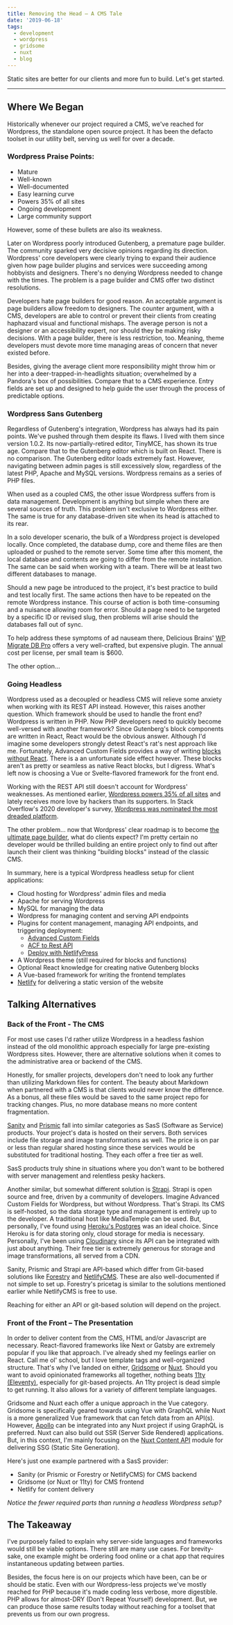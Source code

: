 ```yaml
---
title: Removing the Head – A CMS Tale
date: '2019-06-18'
tags:
  - development
  - wordpress
  - gridsome
  - nuxt
  - blog
---
```


Static sites are better for our clients and more fun to build. Let's get started.

- - -

## Where We Began 

Historically whenever our project required a CMS, we've reached for Wordpress, the standalone open source project. It has been the defacto toolset in our utility belt, serving us well for over a decade.

### Wordpress Praise Points: 

- Mature 
- Well-known 
- Well-documented
- Easy learning curve
- Powers 35% of all sites
- Ongoing development
- Large community support

However, some of these bullets are also its weakness. 

Later on Wordpress poorly introduced Gutenberg, a premature page builder. The community sparked very decisive opinions regarding its direction. Wordpress' core developers were clearly trying to expand their audience given how page builder plugins and services were succeeding among hobbyists and designers. There's no denying Wordpress needed to change with the times. The problem is a page builder and CMS offer two distinct resolutions. 

Developers hate page builders for good reason. An acceptable argument is page builders allow freedom to designers. The counter argument, with a CMS, developers are able to control or prevent their clients from creating haphazard visual and functional mishaps. The average person is not a designer or an accessibility expert, nor should they be making risky decisions. With a page builder, there is less restriction, too. Meaning, theme developers must devote more time managing areas of concern that never existed before.  

Besides, giving the average client more responsibility might throw him or her into a deer-trapped-in-headlights situation; overwhelmed by a Pandora's box of possibilities. Compare that to a CMS experience. Entry fields are set up and designed to help guide the user through the process of predictable options. 

### Wordpress Sans Gutenberg

Regardless of Gutenberg's integration, Wordpress has always had its pain points. We've pushed through them despite its flaws. I lived with them since version 1.0.2. Its now-partially-retired editor, TinyMCE, has shown its true age. Compare that to the Gutenberg editor which is built on React. There is no comparison. The Gutenberg editor loads extremely fast. However, navigating between admin pages is still excessively slow, regardless of the latest PHP, Apache and MySQL versions. Wordpress remains as a series of PHP files. 

When used as a coupled CMS, the other issue Wordpress suffers from is data management. Development is anything but simple when there are several sources of truth. This problem isn't exclusive to Wordpress either. The same is true for any database-driven site when its head is attached to its rear. 

In a solo developer scenario, the bulk of a Wordpress project is developed locally. Once completed, the database dump, core and theme files are then uploaded or pushed to the remote server. Some time after this moment, the local database and contents are going to differ from the remote installation. The same can be said when working with a team. There will be at least two different databases to manage. 

Should a new page be introduced to the project, it's best practice to build and test locally first. The same actions then have to be repeated on the remote Wordpress instance. This course of action is both time-consuming and a nuisance allowing room for error. Should a page need to be targeted by a specific ID or revised slug, then problems will arise should the databases fall out of sync. 

To help address these symptoms of ad nauseam there, Delicious Brains' [WP Migrate DB Pro](https://deliciousbrains.com/wp-migrate-db-pro/pricing/) offers a very well-crafted, but expensive plugin. The annual cost per license, per small team is $600. 

The other option… 

### Going Headless

Wordpress used as a decoupled or headless CMS will relieve some anxiety when working with its REST API instead. However, this raises another question. Which framework should be used to handle the front end? Wordpress is written in PHP. Now PHP developers need to quickly become well-versed with another framework? Since Gutenberg's block components are written in React, React would be the obvious answer. Although I'd imagine some developers strongly detest React's rat's nest approach like me. Fortunately, Advanced Custom Fields provides a way of writing [blocks without React](https://www.advancedcustomfields.com/blog/acf-5-8-introducing-acf-blocks-for-gutenberg/). There is a an unfortunate side effect however. These blocks aren't as pretty or seamless as native React blocks, but I digress. What's left now is choosing a Vue or Svelte-flavored framework for the front end. 

Working with the REST API still doesn't account for Wordpress' weaknesses. As mentioned earlier, [Wordpress powers 35% of all sites](https://www.whoishostingthis.com/compare/wordpress/stats/) and lately receives more love by hackers than its supporters. In Stack Overflow's 2020 developer's survey, [Wordpress was nominated the most dreaded platform]((https://insights.stackoverflow.com/survey/2020#technology-most-loved-dreaded-and-wanted-platforms-dreaded5)).

The other problem… now that Wordpress' clear roadmap is to become [the ultimate page builder](https://wptavern.com/gutenberg-9-0-brings-major-improvements-to-navigation-screen-and-query-block), what do clients expect? I'm pretty certain no developer would be thrilled building an entire project only to find out after launch their client was thinking "building blocks" instead of the classic CMS. 

In summary, here is a typical Wordpress headless setup for client applications: 

- Cloud hosting for Wordpress' admin files and media
- Apache for serving Wordpress
- MySQL for managing the data
- Wordpress for managing content and serving API endpoints
- Plugins for content management, managing API endpoints, and triggering deployment: 
  - [Advanced Custom Fields](https://www.advancedcustomfields.com/)
  - [ACF to Rest API](https://github.com/airesvsg/acf-to-rest-api)
  - [Deploy with NetlifyPress](https://wordpress.org/plugins/deploy-netlifypress/)
- A Wordpress theme (still required for blocks and functions)
- Optional React knowledge for creating native Gutenberg blocks
- A Vue-based framework for writing the frontend templates
- [Netlify](https://www.netlify.com/) for delivering a static version of the website   

## Talking Alternatives 

### Back of the Front - The CMS 

For most use cases I'd rather utilize Wordpress in a headless fashion instead of the old monolithic approach especially for large pre-existing Wordpress sites. However, there are alternative solutions when it comes to the administrative area or backend of the CMS. 

Honestly, for smaller projects, developers don't need to look any further than utilizing Markdown files for content. The beauty about Markdown when partnered with a CMS is that clients would never know the difference. As a bonus, all these files would be saved to the same project repo for tracking changes. Plus, no more database means no more content fragmentation. 

[Sanity](https://www.sanity.io/) and [Prismic](https://prismic.io/) fall into similar categories as SasS (Software as Service) products. Your project's data is hosted on their servers. Both services include file storage and image transformations as well. The price is on par or less than regular shared hosting since these services would be substituted for traditional hosting. They each offer a free tier as well. 

SasS products truly shine in situations where you don't want to be bothered with server management and relentless pesky hackers.

Another similar, but somewhat different solution is [Strapi](https://strapi.io/). Strapi is open source and free, driven by a community of developers. Imagine Advanced Custom Fields for Wordpress, but without Wordpress. That's Strapi. Its CMS is self-hosted, so the data storage type and management is entirely up to the developer. A traditional host like MediaTemple can be used. But, personally, I've found using [Heroku's Postgres](https://www.heroku.com/postgres) was an ideal choice. Since Heroku is for data storing only, cloud storage for media is necessary. Personally, I've been using [Cloudinary](https://cloudinary.com/) since its API can be integrated with just about anything. Their free tier is extremely generous for storage and image transformations, all served from a CDN. 

Sanity, Prismic and Strapi are API-based which differ from Git-based solutions like [Forestry](https://forestry.io/) and [NetlifyCMS](https://www.netlifycms.org/). These are also well-documented if not simple to set up. Forestry's pricetag is similar to the solutions mentioned earlier while NetlifyCMS is free to use. 

Reaching for either an API or git-based solution will depend on the project.  

### Front of the Front – The Presentation

In order to deliver content from the CMS, HTML and/or Javascript are necessary. React-flavored frameworks like Next or Gatsby are extremely popular if you like that approach. I've already shed my feelings earlier on React. Call me ol' school, but I love template tags and well-organized structure. That's why I've landed on either, [Gridsome](https://gridsome.org/) or [Nuxt](https://nuxtjs.org/). Should you want to avoid opinionated frameworks all together, nothing beats [11ty (Eleventy)](https://www.11ty.dev/), especially for git-based projects. An 11ty project is dead simple to get running. It also allows for a variety of different template languages. 

Gridsome and Nuxt each offer a unique approach in the Vue category. Gridsome is specifically geared towards using Vue with GraphQL while Nuxt is a more generalized Vue framework that can fetch data from an API(s). However, [Apollo](https://www.apollographql.com/) can be integrated into any Nuxt project if using GraphQL is preferred. Nuxt can also build out SSR (Server Side Rendered) applications. But, in this context, I'm mainly focusing on the [Nuxt Content API](https://content.nuxtjs.org/) module for delivering SSG (Static Site Generation). 

Here's just one example partnered with a SasS provider: 

- Sanity (or Prismic or Forestry or NetlifyCMS) for CMS backend
- Gridsome (or Nuxt or 11ty) for CMS frontend
- Netlify for content delivery 

_Notice the fewer required parts than running a headless Wordpress setup?_

## The Takeaway 

I've purposely failed to explain why server-side languages and frameworks would still be viable options. There still are many use cases. For brevity-sake, one example might be ordering food online or a chat app that requires instantaneous updating between parties.

Besides, the focus here is on our projects which have been, can be or should be static. Even with our Wordpress-less projects we've mostly reached for PHP because it's made coding less verbose, more digestible. PHP allows for almost-DRY (Don't Repeat Yourself) development. But, we can produce those same results today without reaching for a toolset that prevents us from our own progress.
